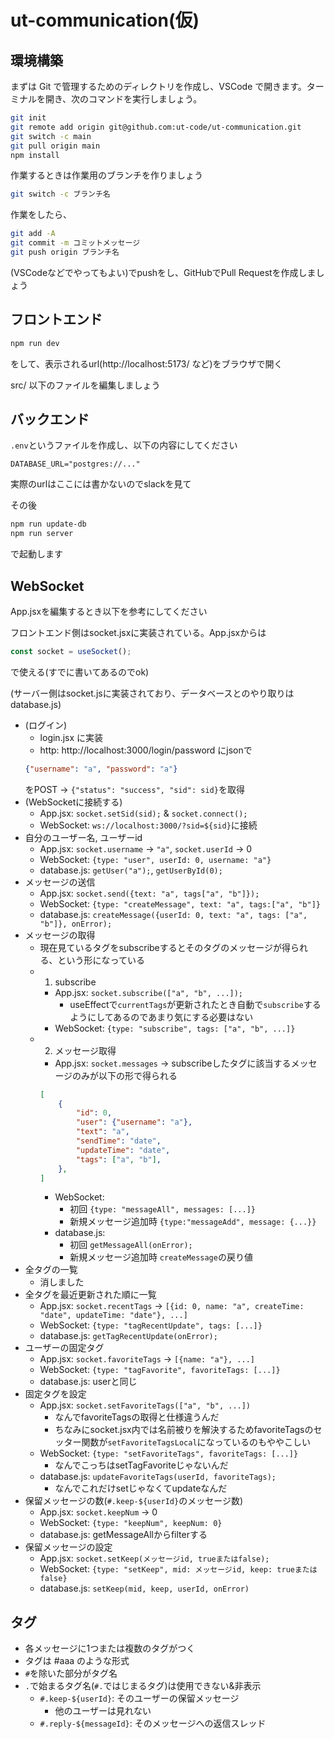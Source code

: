 # ut-communication(仮)

## 環境構築

まずは Git で管理するためのディレクトリを作成し、VSCode で開きます。ターミナルを開き、次のコマンドを実行しましょう。

```bash
git init
git remote add origin git@github.com:ut-code/ut-communication.git
git switch -c main
git pull origin main
npm install
```

作業するときは作業用のブランチを作りましょう
```bash
git switch -c ブランチ名
```

作業をしたら、
```bash
git add -A
git commit -m コミットメッセージ
git push origin ブランチ名
```
(VSCodeなどでやってもよい)でpushをし、GitHubでPull Requestを作成しましょう

## フロントエンド

```bash
npm run dev
```
をして、表示されるurl(http://localhost:5173/ など)をブラウザで開く

src/ 以下のファイルを編集しましょう

## バックエンド

`.env`というファイルを作成し、以下の内容にしてください
```
DATABASE_URL="postgres://..."
```
実際のurlはここには書かないのでslackを見て

その後
```bash
npm run update-db
npm run server
```
で起動します

## WebSocket
App.jsxを編集するとき以下を参考にしてください

フロントエンド側はsocket.jsxに実装されている。App.jsxからは
```js
const socket = useSocket();
```
で使える(すでに書いてあるのでok)

(サーバー側はsocket.jsに実装されており、データベースとのやり取りはdatabase.js)

* (ログイン)
	* login.jsx に実装
	* http: http://localhost:3000/login/password にjsonで
	```json
	{"username": "a", "password": "a"}
	```
	をPOST -> `{"status": "success", "sid": sid}`を取得
* (WebSocketに接続する)
	* App.jsx: `socket.setSid(sid);` & `socket.connect();`
	* WebSocket: `ws://localhost:3000/?sid=${sid}`に接続
* 自分のユーザー名, ユーザーid
	* App.jsx: `socket.username` -> `"a"`, `socket.userId` -> 0
	* WebSocket: `{type: "user", userId: 0, username: "a"}`
	* database.js: `getUser("a");`, `getUserById(0);`
* メッセージの送信
	* App.jsx: `socket.send({text: "a", tags["a", "b"]});`
	* WebSocket: `{type: "createMessage", text: "a", tags:["a", "b"]}`
	* database.js: `createMessage({userId: 0, text: "a", tags: ["a", "b"]}, onError);`
* メッセージの取得
	* 現在見ているタグをsubscribeするとそのタグのメッセージが得られる、という形になっている
	* 1. subscribe
		* App.jsx: `socket.subscribe(["a", "b", ...]);`
			* useEffectで`currentTags`が更新されたとき自動で`subscribe`するようにしてあるのであまり気にする必要はない
		* WebSocket: `{type: "subscribe", tags: ["a", "b", ...]}`
	* 2. メッセージ取得
		* App.jsx: `socket.messages` -> subscribeしたタグに該当するメッセージのみが以下の形で得られる
		```json
		[
			{
				"id": 0,
				"user": {"username": "a"},
				"text": "a",
				"sendTime": "date",
				"updateTime": "date",
				"tags": ["a", "b"],
			},
		]
		```
		* WebSocket:
			* 初回 `{type: "messageAll", messages: [...]}`
			* 新規メッセージ追加時 `{type:"messageAdd", message: {...}}`
		* database.js: 
			* 初回 `getMessageAll(onError);`
			* 新規メッセージ追加時 `createMessage`の戻り値
* 全タグの一覧
	* 消しました
* 全タグを最近更新された順に一覧
	* App.jsx: `socket.recentTags` -> `[{id: 0, name: "a", createTime: "date", updateTime: "date"}, ...]`
	* WebSocket: `{type: "tagRecentUpdate", tags: [...]}`
	* database.js: `getTagRecentUpdate(onError);`
* ユーザーの固定タグ
	* App.jsx: `socket.favoriteTags` -> `[{name: "a"}, ...]`
	* WebSocket: `{type: "tagFavorite", favoriteTags: [...]}`
	* database.js: userと同じ
* 固定タグを設定
	* App.jsx: `socket.setFavoriteTags(["a", "b", ...])`
		* なんでfavoriteTagsの取得と仕様違うんだ
		* ちなみにsocket.jsx内では名前被りを解決するためfavoriteTagsのセッター関数が`setFavoriteTagsLocal`になっているのもややこしい
	* WebSocket: `{type: "setFavoriteTags", favoriteTags: [...]}`
		* なんでこっちはsetTagFavoriteじゃないんだ
	* database.js: `updateFavoriteTags(userId, favoriteTags);`
		* なんでこれだけsetじゃなくてupdateなんだ
* 保留メッセージの数(`#.keep-${userId}`のメッセージ数)
	* App.jsx: `socket.keepNum` -> 0
	* WebSocket: `{type: "keepNum", keepNum: 0}`
	* database.js: getMessageAllからfilterする
* 保留メッセージの設定
	* App.jsx: `socket.setKeep(メッセージid, trueまたはfalse);`
	* WebSocket: `{type: "setKeep", mid: メッセージid, keep: trueまたはfalse}`
	* database.js: `setKeep(mid, keep, userId, onError)`

## タグ
* 各メッセージに1つまたは複数のタグがつく
* タグは #aaa のような形式
* `#`を除いた部分がタグ名
* `.`で始まるタグ名(`#.`ではじまるタグ)は使用できない&非表示
	* `#.keep-${userId}`: そのユーザーの保留メッセージ
		* 他のユーザーは見れない
	* `#.reply-${messageId}`: そのメッセージへの返信スレッド
